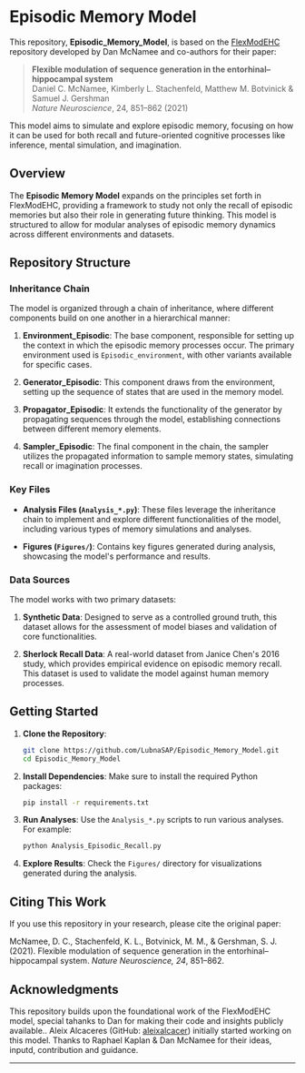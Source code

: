 # Episodic Memory Model

This repository, **Episodic_Memory_Model**, is based on the [FlexModEHC](https://github.com/dmcnamee/FlexModEHC) repository developed by Dan McNamee and co-authors for their paper:

> **Flexible modulation of sequence generation in the entorhinal–hippocampal system**  
> Daniel C. McNamee, Kimberly L. Stachenfeld, Matthew M. Botvinick & Samuel J. Gershman  
> *Nature Neuroscience*, 24, 851–862 (2021)

This model aims to simulate and explore episodic memory, focusing on how it can be used for both recall and future-oriented cognitive processes like inference, mental simulation, and imagination.

## Overview

The **Episodic Memory Model** expands on the principles set forth in FlexModEHC, providing a framework to study not only the recall of episodic memories but also their role in generating future thinking. This model is structured to allow for modular analyses of episodic memory dynamics across different environments and datasets.

## Repository Structure

### Inheritance Chain

The model is organized through a chain of inheritance, where different components build on one another in a hierarchical manner:

1. **Environment_Episodic**: The base component, responsible for setting up the context in which the episodic memory processes occur. The primary environment used is `Episodic_environment`, with other variants available for specific cases.

2. **Generator_Episodic**: This component draws from the environment, setting up the sequence of states that are used in the memory model.

3. **Propagator_Episodic**: It extends the functionality of the generator by propagating sequences through the model, establishing connections between different memory elements.

4. **Sampler_Episodic**: The final component in the chain, the sampler utilizes the propagated information to sample memory states, simulating recall or imagination processes.

### Key Files

- **Analysis Files (`Analysis_*.py`)**: These files leverage the inheritance chain to implement and explore different functionalities of the model, including various types of memory simulations and analyses.

- **Figures (`Figures/`)**: Contains key figures generated during analysis, showcasing the model's performance and results.

### Data Sources

The model works with two primary datasets:

1. **Synthetic Data**: Designed to serve as a controlled ground truth, this dataset allows for the assessment of model biases and validation of core functionalities.

2. **Sherlock Recall Data**: A real-world dataset from Janice Chen's 2016 study, which provides empirical evidence on episodic memory recall. This dataset is used to validate the model against human memory processes.

## Getting Started

1. **Clone the Repository**:
    ```bash
    git clone https://github.com/LubnaSAP/Episodic_Memory_Model.git
    cd Episodic_Memory_Model
    ```

2. **Install Dependencies**: Make sure to install the required Python packages:
    ```bash
    pip install -r requirements.txt
    ```

3. **Run Analyses**: Use the `Analysis_*.py` scripts to run various analyses. For example:
    ```bash
    python Analysis_Episodic_Recall.py
    ```

4. **Explore Results**: Check the `Figures/` directory for visualizations generated during the analysis.

## Citing This Work

If you use this repository in your research, please cite the original paper:

McNamee, D. C., Stachenfeld, K. L., Botvinick, M. M., & Gershman, S. J. (2021). Flexible modulation of sequence generation in the entorhinal–hippocampal system. *Nature Neuroscience, 24*, 851–862.

## Acknowledgments

This repository builds upon the foundational work of the FlexModEHC model, special tahanks to Dan for making their code and insights publicly available.. Aleix Alcaceres (GitHub: [aleixalcacer](https://github.com/aleixalcacer)) initially started working on this model. 
Thanks to Raphael Kaplan & Dan McNamee for their ideas, inputd, contribution and guidance.


--- 
